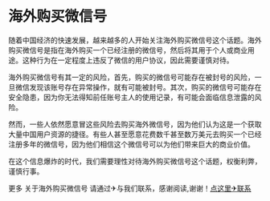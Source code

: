 # 海外购买微信号

随着中国经济的快速发展，越来越多的人开始关注海外购买微信号这个话题。海外购买微信号是指在海外购买一个已经注册的微信号，然后将其用于个人或商业用途。这种行为在一定程度上违反了微信的用户协议，因此需要谨慎对待。

海外购买微信号有其一定的风险，首先，购买的微信号可能存在被封号的风险，一旦微信发现该账号存在异常操作，就有可能被封号。其次，购买的微信号可能存在安全隐患，因为你无法得知前任账号主人的使用记录，有可能会面临信息泄露的风险。

然而，一些人依然愿意冒这些风险去购买海外微信号，因为他们认为这是一个获取大量中国用户资源的捷径。有些人甚至愿意花费数千甚至数万美元去购买一个已经注册多年的微信号，因为他们相信这个微信号可以为他们带来巨大的商业价值。

在这个信息爆炸的时代，我们需要理性对待海外购买微信号这个话题，权衡利弊，谨慎行事。

更多 关于海外购买微信号 请通过✈与我们联系，感谢阅读,谢谢！[点这里✈联系](https://gg.k02.cc)